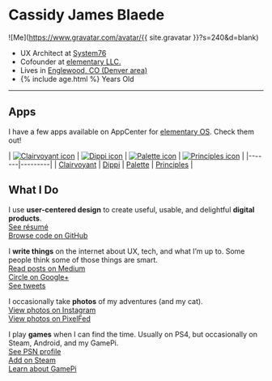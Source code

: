# Cassidy James Blaede

![Me](https://www.gravatar.com/avatar/{{ site.gravatar }}?s=240&d=blank)

<ul class="fa-ul">
    <li><i class="fa-li fa fa-briefcase"></i>UX Architect at <a href="https://system76.com/">System76</a></li>
    <li><i class="fa-li fa fa-heart"></i>Cofounder at <a href="https://elementary.io/">elementary LLC.</a></li>
    <li><i class="fa-li fa fa-map-marker"></i>Lives in <a href="https://www.google.com/maps/place/Englewood,+CO/@39.6888341,-104.9838867,12z/data=!4m2!3m1!1s0x876c807a9da33fb7:0x6620ef5f5fcfffc5">Englewood, CO (Denver area)</a></li>
    <li><i class="fa-li fa fa-birthday-cake"></i><span id="age">{% include age.html %}</span> Years Old</li>
</ul>

---

## Apps

I have a few apps available on AppCenter for [elementary OS](https://elementary.io). Check them out!

| [![Clairvoyant icon](https://cdn.rawgit.com/cassidyjames/clairvoyant/master/data/icons/128.svg)](/clairvoyant/) | [![Dippi icon](https://cdn.rawgit.com/cassidyjames/dippi/master/data/icons/128/com.github.cassidyjames.dippi.svg)](/dippi/) | [![Palette icon](https://camo.githubusercontent.com/557d9f398566930cf701d9338fce868be032efba/68747470733a2f2f63646e2e7261776769742e636f6d2f636173736964796a616d65732f70616c657474652f346139653564343637353063623134303961386431613734313032386635373937636266366334632f646174612f69636f6e732f3132382f636f6d2e6769746875622e636173736964796a616d65732e70616c657474652e737667)](/palette/) | [![Principles icon](https://cdn.rawgit.com/cassidyjames/principles/1376a373d81a05cc6c88562feafb96aa02009872/data/icons/128/com.github.cassidyjames.principles.svg)](/principles/) |
|-------|---------|
| [Clairvoyant](/clairvoyant/) | [Dippi](/dippi/) | [Palette](/palette/) | [Principles](/principles) |

## What I Do

I use **user-centered design** to create useful, usable, and delightful **digital products**.
<br /><a href="/resume" class="read-more resume"><i class="far fa-fw fa-file-alt"></i>See résumé</a>
<br/><a href="https://github.com/cassidyjames" class="read-more github"><i class="fab fa-fw fa-github"></i>Browse code on GitHub</a>

I **write things** on the internet about UX, tech, and what I&rsquo;m up to. Some people think some of those things are smart.
<br/><a href="https://medium.com/@cassidyjames" class="read-more medium"><i class="fab fa-fw fa-medium"></i>Read posts on Medium</a>
<br/><a href="https://plus.google.com/+CassidyJames" class="read-more google-plus"><i class="fab fa-fw fa-google-plus"></i>Circle on Google+</a>
<br/><a href="https://twitter.com/CassidyJames" class="read-more twitter"><i class="fab fa-fw fa-twitter"></i>See tweets</a>

I occasionally take **photos** of my adventures (and my cat).
<br/><a href="https://instagram.com/cassidy.james.blaede" class="read-more instagram"><i class="fab fa-fw fa-instagram"></i>View photos on Instagram</a>
<br/><a href="https://pixelfed.social/cassidyjames" class="read-more pixelfed"><i class="fas fa-fw fa-camera"></i>View photos on PixelFed</a>

I play **games** when I can find the time. Usually on PS4, but occasionally on Steam, Android, and my GamePi.
<br/><a href="http://psnprofiles.com/blaede22" class="read-more psn"><i class="fa fa-fw fa-trophy"></i>See PSN profile</a>
<br/><a href="http://steamcommunity.com/id/cassidyjames/" class="read-more steam"><i class="fab fa-fw fa-steam-square"></i>Add on Steam</a>
<br/><a href="/gamepi" class="read-more gamepi"><i class="fa fa-fw fa-gamepad"></i>Learn about GamePi</a>
